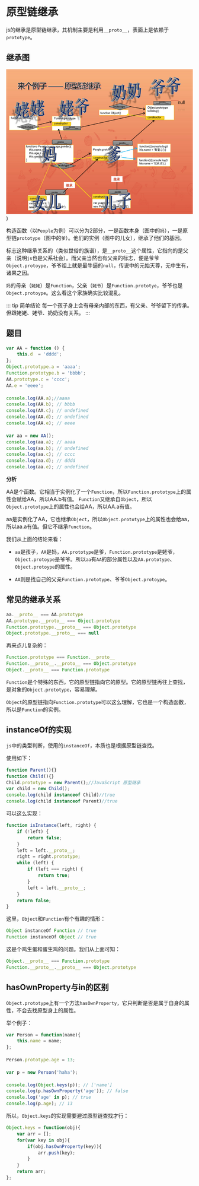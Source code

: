 # 原型链继承

js的继承是原型链继承，其机制主要是利用`__proto__`，表面上是依赖于`prototype`。

## 继承图

![继承图](../../../images/proto.png))

构造函数（以`People`为例）可以分为2部分，一是函数本身（图中的`妈`），一是原型链`prototype`（图中的`爹`）。他们的实例（图中的儿女），继承了他们的基因。

标志这种继承关系的（类似世俗的族谱），是`__proto__`这个属性，它指向的是父亲（说明`js`也是父系社会）。而父亲当然也有父亲的标志，便是爷爷`Object.protoype`，爷爷祖上就是最牛逼的`null`，传说中的元始天尊，无中生有，诸果之因。

`妈`的母亲（`姥姥`）是`Function`，父亲（`姥爷`）是`Function.prototye`，爷爷也是`Object.protoype`。这么看这个家族确实比较混乱。

::: tip 简单结论
每一个孩子身上会有母亲内部的东西，有父亲、爷爷留下的传承。但跟姥姥、姥爷、奶奶没有关系。
:::

## 题目
``` js
var AA = function () {
    this.d  = 'dddd';
};
Object.prototype.a = 'aaaa';
Function.prototype.b = 'bbbb';
AA.prototype.c = 'cccc';
AA.e = 'eeee';

console.log(AA.a);//aaaa
console.log(AA.b); // bbbb
console.log(AA.c); // undefined
console.log(AA.d); // undefined
console.log(AA.e); // eeee

var aa = new AA();
console.log(aa.a); // aaaa
console.log(aa.b); // undefined
console.log(aa.c); // cccc
console.log(aa.d); // dddd
console.log(aa.e); // undefined

```

**分析**

AA是个函数。它相当于实例化了一个`Function`，所以`Function.prototype`上的属性会赋给AA，所以AA.b有值。
`Function`又继承自`Object`，所以`Object.prototype`上的属性也会给AA，所以AA.a有值。

aa是实例化了AA，它也继承`Object`，所以`Object.prototype`上的属性也会给aa，所以aa.a有值。但它不继承`Function`。

我们从上面的结论来看：

- `aa`是孩子，`AA`是妈，`AA.prototype`是爹，`Function.prototype`是姥爷，`Object.protoype`是爷爷。所以`aa`有`AA`的部分属性以及`AA.prototype`、`Object.protoype`的属性。

- `AA`则是找自己的父亲`Function.prototype`、爷爷`Object.protoype`。

## 常见的继承关系
``` js
aa.__proto__ === AA.prototype
AA.prototype.__proto__ === Object.prototype
Function.prototype.__proto__ === Object.prototype
Object.prototype.__proto__ === null
```

再来点儿复杂的：
``` js
Function.prototype === Function.__proto__
Function.__proto__.__proto__ === Object.prototype
Object.__proto__ === Function.prototype
```

`Function`是个特殊的东西，它的原型链指向它的原型。它的原型链再往上查找，是对象的`Object.prototype`，容易理解。

`Object`的原型链指向`Function.prototype`可以这么理解，它也是一个构造函数，所以是`Function`的实例。

## instanceOf的实现

`js`中的类型判断，使用的`instanceOf`，本质也是根据原型链查找。

使用如下：
``` js
function Parent(){}
function Child(){} 
Child.prototype = new Parent();//JavaScript 原型继承 
var child = new Child(); 
console.log(child instanceof Child)//true 
console.log(child instanceof Parent)//true
```

可以这么实现：
``` js
function isInstance(left, right) {
    if (!left) {
        return false;
    }
    left = left.__proto__;
    right = right.prototype;
    while (left) {
        if (left === right) {
            return true;
        }
        left = left.__proto__;
    }
    return false;
}
```
这里，`Object`和`Function`有个有趣的情形：
``` js
Object instanceOf Function // true
Function instanceOf Object // true
```
这是个鸡生蛋和蛋生鸡的问题。我们从上面可知：
``` js
Object.__proto__ === Function.prototype
Function.__proto__.__proto__ === Object.prototype
```
## hasOwnProperty与in的区别

`Object.prototype`上有一个方法`hasOwnProperty`，它只判断是否是属于自身的属性，不会去找原型身上的属性。

举个例子：
``` js
var Person = function(name){
    this.name = name;
};

Person.prototype.age = 13;

var p = new Person('haha');

console.log(Object.keys(p)); // ['name']
console.log(p.hasOwnProperty('age')); // false
console.log('age' in p); // true
console.log(p.age); // 13
```

所以，`Object.keys`的实现需要避过原型链查找才行：
``` js
Object.keys = function(obj){
    var arr = [];
    for(var key in obj){
        if(obj.hasOwnProperty(key)){
            arr.push(key);    
        }
    }
    return arr;
};
```

